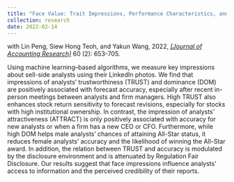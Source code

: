 ```yaml
---
title: "Face Value: Trait Impressions, Performance Characteristics, and Market Outcomes for Financial Analysts"
collection: research
date: 2022-02-14
---
```

with Lin Peng, Siew Hong Teoh, and Yakun Wang, 2022, *[[Journal of Accounting Research]](https://onlinelibrary.wiley.com/doi/full/10.1111/1475-679X.12428)* 60 (2): 653-705. 

Using machine learning–based algorithms, we measure key impressions about sell-side analysts using their LinkedIn photos. We find that impressions of analysts’ trustworthiness (TRUST) and dominance (DOM) are positively associated with forecast accuracy, especially after recent in-person meetings between analysts and firm managers. High TRUST also enhances stock return sensitivity to forecast revisions, especially for stocks with high institutional ownership. In contrast, the impression of analysts’ attractiveness (ATTRACT) is only positively associated with accuracy for new analysts or when a firm has a new CEO or CFO. Furthermore, while high DOM helps male analysts’ chances of attaining All-Star status, it reduces female analysts’ accuracy and the likelihood of winning the All-Star award. In addition, the relation between TRUST and accuracy is modulated by the disclosure environment and is attenuated by Regulation Fair Disclosure. Our results suggest that face impressions influence analysts’ access to information and the perceived credibility of their reports.